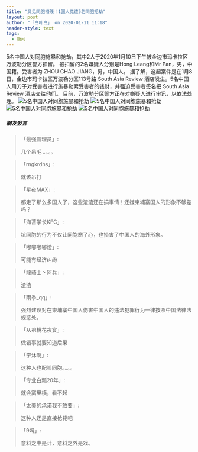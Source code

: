 ```yaml
---
title: "又见同胞相残！1国人竟遭5名同胞抢劫"
layout: post
author: "「白叶白」 on 2020-01-11 11:18"
header-style: text
tags:
  - 新闻
---
```


5名中国人对同胞施暴和抢劫，其中2人于2020年1月10日下午被金边市玛卡拉区万波勒分区警方扣留。
被扣留的2名嫌疑人分别是Hong Leang和Mr Pan，男，中国籍。受害者为 ZHOU CHAO JIANG，男，中国人。
据了解，这起案件是在1月8日，金边市玛卡拉区万波勒分区113号路 South Asia Review 酒店发生。5名中国人用刀子对受害者进行施暴勒索受害者的钱财，并强迫受害者签名把 South Asia Review 酒店交给他们。
目前，万波勒分区警方正在对嫌疑人进行审讯，以依法处理。
<img src="http://images.feileyuan.com/images/ueditor/202001111114000037.jpg" title="5名中国人对同胞施暴和抢劫" alt="5名中国人对同胞施暴和抢劫">
<img src="http://images.feileyuan.com/images/ueditor/202001111114000044.jpg" title="5名中国人对同胞施暴和抢劫" alt="5名中国人对同胞施暴和抢劫">
<img src="http://images.feileyuan.com/images/ueditor/202001111114000047.jpg" title="5名中国人对同胞施暴和抢劫" alt="5名中国人对同胞施暴和抢劫">
<img src="http://images.feileyuan.com/images/ueditor/202001111114000051.jpg" title="5名中国人对同胞施暴和抢劫" alt="5名中国人对同胞施暴和抢劫">

##### 網友發言 
> 「最强管理员」:
> <p>几个吊毛 。。。。</p>

> 「rngkrdhs」:
> <p>就该吊打</p>

> 「星夜MAX」:
> <p>都走了那么多国人了，这些渣渣还在搞事情！还嫌柬埔寨国人的形象不够差吗？</p>

> 「海苔学长KFC」:
> <p>坑同胞的行为不仅让同胞寒了心，也损害了中国人的海外形象。<br></p>


> 「嘟嘟嘟嘟燈」:
> <p>可能有经济纠纷</p>

> 「龍骑士丶阿兵」:
> <p>渣渣</p>

> 「雨季_qq」:
> <p>强烈建议对在柬埔寨中国人伤害中国人的违法犯罪行为一律按照中国法律法规惩处。</p>

> 「从弟桃花夜宴」:
> <p>做错事就要知道后果</p>

> 「宁沐啊」:
> <p>这种人也配叫同胞。。。。</p>

> 「专业白瓢20年」:
> <p>就会窝里横，看不起<br></p>


> 「太美的承诺我不敢要」:
> <p>这种人还是直接枪毙吧</p>

> 「9呺」:
> <p>意料之中是计，意料之外是戏。</p>


